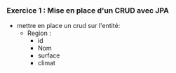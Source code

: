 ### Exercice 1 : Mise en place d'un CRUD avec JPA

- mettre en place un crud sur l'entité:
    - Region :
        - id
        - Nom
        - surface
        - climat 